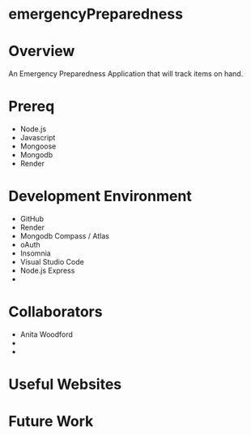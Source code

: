 # emergencyPreparedness
# Overview
An Emergency Preparedness Application that will track items on hand.

# Prereq
* Node.js
* Javascript
* Mongoose
* Mongodb
* Render


<!--{Describe your purpose for writing this software.}-->

<!--{Provide a link to your YouTube demonstration.  It should be a 4-5 minute demo of the software running and a walkthrough of the code.  Focus should be on sharing what you learned about the language syntax.}-->
<!-- Example [Kotlin Quiz Application ](https://youtu.be/EdtVhSSL20s) -->

# Development Environment

<!--{Describe the tools that you used to develop the software}--> <!--{Describe the programming language that you used and any libraries.}-->
* GitHub
* Render
* Mongodb Compass / Atlas
* oAuth 
* Insomnia
* Visual Studio Code
* Node.js Express
* 
# Collaborators
* Anita Woodford
* 
* 


# Useful Websites

<!--{Make a list of websites that you found helpful in this project}-->

# Future Work
